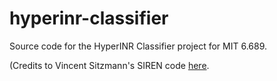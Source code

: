 # hyperinr-classifier
Source code for the HyperINR Classifier project for MIT 6.689.

(Credits to Vincent Sitzmann's SIREN code [here](github.com/vsitzmann/siren).
